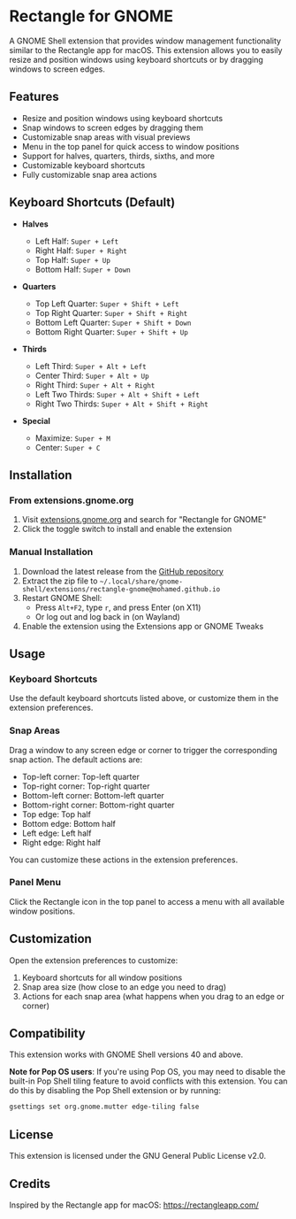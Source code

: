 # Rectangle for GNOME

A GNOME Shell extension that provides window management functionality similar to the Rectangle app for macOS. This extension allows you to easily resize and position windows using keyboard shortcuts or by dragging windows to screen edges.

## Features

- Resize and position windows using keyboard shortcuts
- Snap windows to screen edges by dragging them
- Customizable snap areas with visual previews
- Menu in the top panel for quick access to window positions
- Support for halves, quarters, thirds, sixths, and more
- Customizable keyboard shortcuts
- Fully customizable snap area actions

## Keyboard Shortcuts (Default)

- **Halves**
  - Left Half: `Super + Left`
  - Right Half: `Super + Right`
  - Top Half: `Super + Up`
  - Bottom Half: `Super + Down`

- **Quarters**
  - Top Left Quarter: `Super + Shift + Left`
  - Top Right Quarter: `Super + Shift + Right`
  - Bottom Left Quarter: `Super + Shift + Down`
  - Bottom Right Quarter: `Super + Shift + Up`

- **Thirds**
  - Left Third: `Super + Alt + Left`
  - Center Third: `Super + Alt + Up`
  - Right Third: `Super + Alt + Right`
  - Left Two Thirds: `Super + Alt + Shift + Left`
  - Right Two Thirds: `Super + Alt + Shift + Right`

- **Special**
  - Maximize: `Super + M`
  - Center: `Super + C`

## Installation

### From extensions.gnome.org

1. Visit [extensions.gnome.org](https://extensions.gnome.org) and search for "Rectangle for GNOME"
2. Click the toggle switch to install and enable the extension

### Manual Installation

1. Download the latest release from the [GitHub repository](https://github.com/Mohamed-Rajab-2112/rectangle-gnome/releases)
2. Extract the zip file to `~/.local/share/gnome-shell/extensions/rectangle-gnome@mohamed.github.io`
3. Restart GNOME Shell:
   - Press `Alt+F2`, type `r`, and press Enter (on X11)
   - Or log out and log back in (on Wayland)
4. Enable the extension using the Extensions app or GNOME Tweaks

## Usage

### Keyboard Shortcuts

Use the default keyboard shortcuts listed above, or customize them in the extension preferences.

### Snap Areas

Drag a window to any screen edge or corner to trigger the corresponding snap action. The default actions are:

- Top-left corner: Top-left quarter
- Top-right corner: Top-right quarter
- Bottom-left corner: Bottom-left quarter
- Bottom-right corner: Bottom-right quarter
- Top edge: Top half
- Bottom edge: Bottom half
- Left edge: Left half
- Right edge: Right half

You can customize these actions in the extension preferences.

### Panel Menu

Click the Rectangle icon in the top panel to access a menu with all available window positions.

## Customization

Open the extension preferences to customize:

1. Keyboard shortcuts for all window positions
2. Snap area size (how close to an edge you need to drag)
3. Actions for each snap area (what happens when you drag to an edge or corner)

## Compatibility

This extension works with GNOME Shell versions 40 and above.

**Note for Pop OS users**: If you're using Pop OS, you may need to disable the built-in Pop Shell tiling feature to avoid conflicts with this extension. You can do this by disabling the Pop Shell extension or by running:

```bash
gsettings set org.gnome.mutter edge-tiling false
```

## License

This extension is licensed under the GNU General Public License v2.0.

## Credits

Inspired by the Rectangle app for macOS: https://rectangleapp.com/
